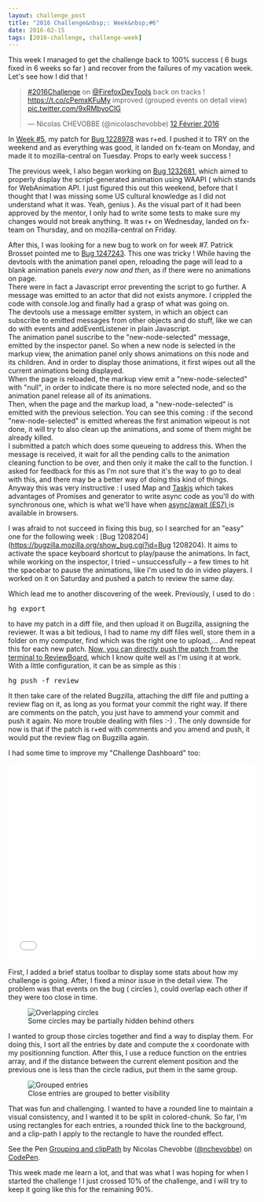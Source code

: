 ```yaml
---
layout: challenge_post
title: "2016 Challenge&nbsp;: Week&nbsp;#6"
date: 2016-02-15
tags: [2016-challenge, challenge-week]
---
```

This week I managed to get the challenge back to 100% success ( 6 bugs fixed in 6 weeks so far ) and recover from the failures of my vacation week. Let's see how I did that !

<blockquote class="twitter-tweet" data-lang="fr"><p lang="en" dir="ltr"><a href="https://twitter.com/hashtag/2016Challenge?src=hash">#2016Challenge</a> on <a href="https://twitter.com/FirefoxDevTools">@FirefoxDevTools</a> back on tracks ! <a href="https://t.co/cPemxKFuMy">https://t.co/cPemxKFuMy</a> improved (grouped events on detail view) <a href="https://t.co/9xRMbyoClG">pic.twitter.com/9xRMbyoClG</a></p>&mdash; Nicolas CHEVOBBE (@nicolaschevobbe) <a href="https://twitter.com/nicolaschevobbe/status/698174761793409024">12 Février 2016</a></blockquote>
<script async src="//platform.twitter.com/widgets.js" charset="utf-8"></script>

In [Week #5](http://nicolaschevobbe.com/2016/02/07/Week-5.html), my patch for [Bug 1228978](https://bugzilla.mozilla.org/show_bug.cgi?id=1228978) was r+ed. I pushed it to TRY on the weekend and as everything was good, it landed on fx-team on Monday, and made it to mozilla-central on Tuesday. Props to early week success !

The previous week, I also began working on [Bug 1232681](https://bugzilla.mozilla.org/show_bug.cgi?id=1232681), which aimed to properly display the script-generated animation using WAAPI ( which stands for WebAnimation API. I just figured this out this weekend, before that I thought that I was missing some US cultural knowledge as I did not understand what it was. Yeah, genius ). As the visual part of it had been approved by the mentor, I only had to write some tests to make sure my changes would not break anything. It was r+ on Wednesday, landed on fx-team on Thursday, and on mozilla-central on Friday.

After this, I was looking for a new bug to work on for week #7. Patrick Brosset pointed me to [Bug 1247243](https://bugzilla.mozilla.org/show_bug.cgi?id=1247243).
This one was tricky ! While having the devtools with the animation panel open, reloading the page will lead to a blank animation panels *every now and then*, as if there were no animations on page.<br>There were in fact a Javascript error preventing the script to go further. A message was emitted to an actor that did not exists anymore. I crippled the code with console.log and finally had a grasp of what was going on.<br>
The devtools use a message emitter system, in which an object can subscribe to emitted messages from other objects and do stuff, like we can do with events and addEventListener in plain Javascript.<br>
The animation panel suscribe to the "new-node-selected" message, emitted by the inspector panel. So when a new node is selected in the markup view, the animation panel only shows animations on this node and its children. And in order to display those animations, it first wipes out all the current animations being displayed.<br>
When the page is reloaded, the markup view emit a "new-node-selected" with "null", in order to indicate there is no more selected node, and so the animation panel release all of its animations.<br>
Then, when the page and the markup load, a "new-node-selected" is emitted with the previous selection.
You can see this coming : if the second "new-node-selected" is emitted whereas the first animation wipeout is not done, it will try to also clean up the animations, and some of them might be already killed.<br>
I submitted a patch which does some queueing to address this. When the message is received, it wait for all the pending calls to the animation cleaning function to be over, and then only it make the call to the function. I asked for feedback for this as I'm not sure that it's the way to go to deal with this, and there may be a better way of doing this kind of things.<br>
Anyway this was very instructive : I used Map and [Taskjs](http://taskjs.org/) which takes advantages of Promises and generator to write async code as you'll do with synchronous one, which is what we'll have when [async/await (ES7) ](https://ponyfoo.com/articles/understanding-javascript-async-await) is available in browsers.

I was afraid to not succeed in fixing this bug, so I searched for an "easy" one for the following week : [Bug 1208204](https://bugzilla.mozilla.org/show_bug.cgi?id=Bug 1208204). It aims to activate the space keyboard shortcut to play/pause the animations. In fact, while working on the inspector, I tried – unsuccessfully – a few times to hit the spacebar to pause the animations, like I'm used to do in video players. I worked on it on Saturday and pushed a patch to review the same day.

Which lead me to another discovering of the week. Previously, I used to do : <pre>hg export</pre>
to have my patch in a diff file, and then upload it on Bugzilla, assigning the reviewer. It was a bit tedious, I had to name my diff files well, store them in a folder on my computer, find which was the right one to upload,… And repeat this for each new patch. [Now, you can directly push the patch from the terminal to ReviewBoard](http://mozilla-version-control-tools.readthedocs.org/en/latest/mozreview.html), which I know quite well as I'm using it at work. With a little configuration, it can be as simple as this :
<pre>hg push -f review</pre>

It then take care of the related Bugzilla, attaching the diff file and putting a review flag on it, as long as you format your commit the right way. If there are comments on the patch, you just have to ammend your commit and push it again. No more trouble dealing with files :-) . The only downside for now is that if the patch is r+ed with comments and you amend and push, it would put the review flag on Bugzilla again.


I had some time to improve my "Challenge Dashboard" too:

<iframe height='400' scrolling='no' src='//codepen.io/nchevobbe/embed/yebMxM/?height=400&theme-id=12994&default-tab=result&bugId=1232681' frameborder='no' allowtransparency='true' allowfullscreen='true' style='width: 100%;'>See the Pen <a href='http://codepen.io/nchevobbe/pen/yebMxM/'>Bugzilla Timeline</a> by Nicolas Chevobbe (<a href='http://codepen.io/nchevobbe'>@nchevobbe</a>) on <a href='http://codepen.io'>CodePen</a>.
</iframe>

First, I added a brief status toolbar to display some stats about how my challenge is going. After, I fixed a minor issue in the detail view.
The problem was that events on the bug ( circles ), could overlap each other if they were too close in time.

<figure>
<img src="http://i.imgur.com/KUBFvfj.png" title="Overlapping circles">
<figcaption>Some circles may be partially hidden behind others</figcaption>
</figure>

I wanted to group those circles together and find a way to display them.
For doing this, I sort all the entries by date and compute the x coordonate with my positionning function. After this, I use a reduce function on the entries array, and if the distance between the current element position and the previous one is less than the circle radius, put them in the same group.

<figure>
<img src="http://i.imgur.com/Vmzu0aE.png" title="Grouped entries">
<figcaption>Close entries are grouped to better visibility</figcaption>
</figure>

That was fun and challenging. I wanted to have a rounded line to maintain a visual consistency, and I wanted it to be split in colored-chunk. So far, I'm using rectangles for each entries, a rounded thick line to the background, and a clip-path I apply to the rectangle to have the rounded effect.

<p data-height="268" data-theme-id="12994" data-slug-hash="wMNbWm" data-default-tab="result" data-user="nchevobbe" class='codepen'>See the Pen <a href='http://codepen.io/nchevobbe/pen/wMNbWm/'>Grouping and clipPath</a> by Nicolas Chevobbe (<a href='http://codepen.io/nchevobbe'>@nchevobbe</a>) on <a href='http://codepen.io'>CodePen</a>.</p>
<script async src="//assets.codepen.io/assets/embed/ei.js"></script>

This week made me learn a lot, and that was what I was hoping for when I started the challenge ! I just crossed 10% of the challenge, and I will try to keep it going like this for the remaining 90%.
